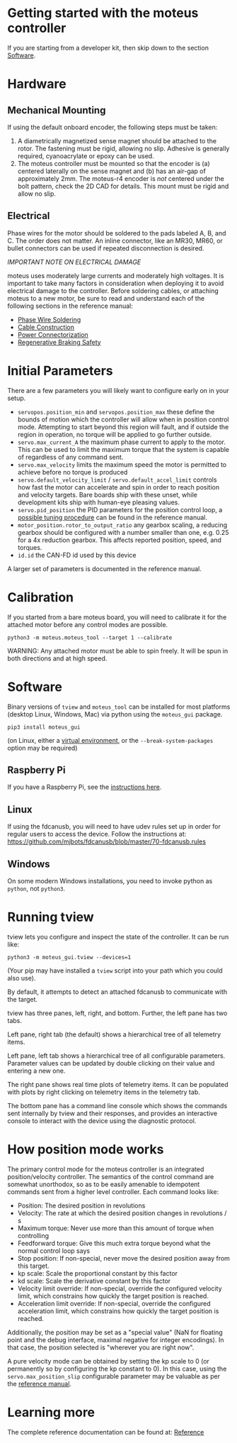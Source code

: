 # Getting started with the moteus controller #

If you are starting from a developer kit, then skip down to the section [Software](#software).

# Hardware #

## Mechanical Mounting ##

If using the default onboard encoder, the following steps must be taken:

1. A diametrically magnetized sense magnet should be attached to the rotor.  The fastening must be rigid, allowing no slip.  Adhesive is generally required, cyanoacrylate or epoxy can be used.
2. The moteus controller must be mounted so that the encoder is (a) centered laterally on the sense magnet and (b) has an air-gap of approximately 2mm.  The moteus-r4 encoder is *not* centered under the bolt pattern, check the 2D CAD for details.  This mount must be rigid and allow no slip.

## Electrical ##

Phase wires for the motor should be soldered to the pads labeled A, B, and C.  The order does not matter.  An inline connector, like an MR30, MR60, or bullet connectors can be used if repeated disconnection is desired.

*IMPORTANT NOTE ON ELECTRICAL DAMAGE*

moteus uses moderately large currents and moderately high voltages. It is important to take many factors in consideration when deploying it to avoid electrical damage to the controller.  Before soldering cables, or attaching moteus to a new motor, be sure to read and understand each of the following sections in the reference manual:

 * [Phase Wire Soldering](reference.md#phase-wire-soldering)
 * [Cable Construction](reference.md#power-cable-construction)
 * [Power Connectorization](reference.md#power-connectorization)
 * [Regenerative Braking Safety](reference.md#regenerative-braking-safety)

# Initial Parameters #

There are a few parameters you will likely want to configure early on
in your setup.

* `servopos.position_min` and `servopos.position_max` these define the bounds of motion which the controller will allow when in position control mode.  Attempting to start beyond this region will fault, and if outside the region in operation, no torque will be applied to go further outside.
* `servo.max_current_A` the maximum phase current to apply to the motor.  This can be used to limit the maximum torque that the system is capable of regardless of any command sent.
* `servo.max_velocity` limits the maximum speed the motor is permitted to achieve before no torque is produced
* `servo.default_velocity_limit` / `servo.default_accel_limit` controls how fast the motor can accelerate and spin in order to reach position and velocity targets.  Bare boards ship with these unset, while development kits ship with human-eye pleasing values.
* `servo.pid_position` the PID parameters for the position control loop, a [possible tuning procedure](reference.md#pid-tuning) can be found in the reference manual.
* `motor_position.rotor_to_output_ratio` any gearbox scaling, a reducing gearbox should be configured with a number smaller than one, e.g. 0.25 for a 4x reduction gearbox.  This affects reported position, speed, and torques.
* `id.id` the CAN-FD id used by this device

A larger set of parameters is documented in the reference manual.

# Calibration #

If you started from a bare moteus board, you will need to calibrate it for the attached motor before any control modes are possible.

```
python3 -m moteus.moteus_tool --target 1 --calibrate
```

WARNING: Any attached motor must be able to spin freely.  It will be
spun in both directions and at high speed.

# Software #

Binary versions of `tview` and `moteus_tool` can be installed for most
platforms (desktop Linux, Windows, Mac) via python using the
`moteus_gui` package.

```
pip3 install moteus_gui
```

(on Linux, either a [virtual
environment](https://docs.python.org/3/library/venv.html#creating-virtual-environments),
or the `--break-system-packages` option may be required)

## Raspberry Pi ##

If you have a Raspberry Pi, see the [instructions here](raspberry_pi.md).

## Linux ##

If using the fdcanusb, you will need to have udev rules set up in order for regular users to access the device.  Follow the instructions at: https://github.com/mjbots/fdcanusb/blob/master/70-fdcanusb.rules

## Windows ##

On some modern Windows installations, you need to invoke python as `python`, not `python3`.

# Running tview #

tview lets you configure and inspect the state of the controller.  It
can be run like:

```
python3 -m moteus_gui.tview --devices=1
```

(Your pip may have installed a `tview` script into your path which you
could also use).

By default, it attempts to detect an attached fdcanusb to communicate
with the target.

tview has three panes, left, right, and bottom.  Further, the left
pane has two tabs.

Left pane, right tab (the default) shows a hierarchical tree of all
telemetry items.

Left pane, left tab shows a hierarchical tree of all configurable
parameters.  Parameter values can be updated by double clicking on
their value and entering a new one.

The right pane shows real time plots of telemetry items.  It can be
populated with plots by right clicking on telemetry items in the
telemetry tab.

The bottom pane has a command line console which shows the commands
sent internally by tview and their responses, and provides an
interactive console to interact with the device using the diagnostic
protocol.

# How position mode works #

The primary control mode for the moteus controller is an integrated
position/velocity controller.  The semantics of the control command
are somewhat unorthodox, so as to be easily amenable to idempotent
commands sent from a higher level controller.  Each command looks
like:

 * Position: The desired position in revolutions
 * Velocity: The rate at which the desired position changes in
   revolutions / s
 * Maximum torque: Never use more than this amount of torque when controlling
 * Feedforward torque: Give this much extra torque beyond what the
   normal control loop says
 * Stop position: If non-special, never move the desired position away
   from this target.
 * kp scale: Scale the proportional constant by this factor
 * kd scale: Scale the derivative constant by this factor
 * Velocity limit override: If non-special, override the configured
   velocity limit, which constrains how quickly the target position is
   reached.
 * Acceleration limit override: If non-special, override the
   configured acceleration limit, which constrains how quickly the
   target position is reached.

Additionally, the position may be set as a "special value" (NaN for
floating point and the debug interface, maximal negative for integer
encodings).  In that case, the position selected is "wherever you are
right now".

A pure velocity mode can be obtained by setting the kp scale to 0 (or
permanently so by configuring the kp constant to 0).  In this case,
using the `servo.max_position_slip` configurable parameter may be
valuable as per the [reference manual](reference.md#velocity-control).


# Learning more #

The complete reference documentation can be found at:
[Reference](reference.md)
